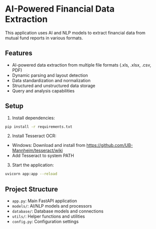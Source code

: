 # AI-Powered Financial Data Extraction

This application uses AI and NLP models to extract financial data from mutual fund reports in various formats.

## Features
- AI-powered data extraction from multiple file formats (.xls, .xlsx, .csv, PDF)
- Dynamic parsing and layout detection
- Data standardization and normalization
- Structured and unstructured data storage
- Query and analysis capabilities

## Setup
1. Install dependencies:
```bash
pip install -r requirements.txt
```

2. Install Tesseract OCR:
- Windows: Download and install from https://github.com/UB-Mannheim/tesseract/wiki
- Add Tesseract to system PATH

3. Start the application:
```bash
uvicorn app:app --reload
```

## Project Structure
- `app.py`: Main FastAPI application
- `models/`: AI/NLP models and processors
- `database/`: Database models and connections
- `utils/`: Helper functions and utilities
- `config.py`: Configuration settings

